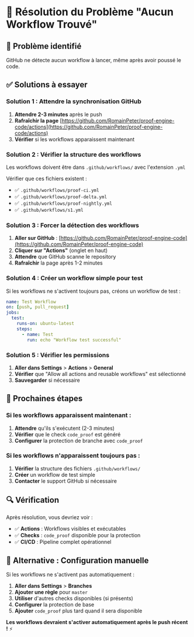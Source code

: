 # 🔧 Résolution du Problème "Aucun Workflow Trouvé"

## 🚨 Problème identifié
GitHub ne détecte aucun workflow à lancer, même après avoir poussé le code.

## ✅ Solutions à essayer

### **Solution 1 : Attendre la synchronisation GitHub**
1. **Attendre 2-3 minutes** après le push
2. **Rafraîchir la page** [https://github.com/RomainPeter/proof-engine-code/actions](https://github.com/RomainPeter/proof-engine-code/actions)
3. **Vérifier** si les workflows apparaissent maintenant

### **Solution 2 : Vérifier la structure des workflows**
Les workflows doivent être dans `.github/workflows/` avec l'extension `.yml`

Vérifier que ces fichiers existent :
- ✅ `.github/workflows/proof-ci.yml`
- ✅ `.github/workflows/proof-delta.yml`
- ✅ `.github/workflows/proof-nightly.yml`
- ✅ `.github/workflows/s1.yml`

### **Solution 3 : Forcer la détection des workflows**
1. **Aller sur GitHub** : [https://github.com/RomainPeter/proof-engine-code](https://github.com/RomainPeter/proof-engine-code)
2. **Cliquer sur "Actions"** (onglet en haut)
3. **Attendre** que GitHub scanne le repository
4. **Rafraîchir** la page après 1-2 minutes

### **Solution 4 : Créer un workflow simple pour test**
Si les workflows ne s'activent toujours pas, créons un workflow de test :

```yaml
name: Test Workflow
on: [push, pull_request]
jobs:
  test:
    runs-on: ubuntu-latest
    steps:
      - name: Test
        run: echo "Workflow test successful"
```

### **Solution 5 : Vérifier les permissions**
1. **Aller dans Settings** > **Actions** > **General**
2. **Vérifier** que "Allow all actions and reusable workflows" est sélectionné
3. **Sauvegarder** si nécessaire

## 🎯 Prochaines étapes

### **Si les workflows apparaissent maintenant :**
1. **Attendre** qu'ils s'exécutent (2-3 minutes)
2. **Vérifier** que le check `code_proof` est généré
3. **Configurer** la protection de branche avec `code_proof`

### **Si les workflows n'apparaissent toujours pas :**
1. **Vérifier** la structure des fichiers `.github/workflows/`
2. **Créer** un workflow de test simple
3. **Contacter** le support GitHub si nécessaire

## 🔍 Vérification

Après résolution, vous devriez voir :
- ✅ **Actions** : Workflows visibles et exécutables
- ✅ **Checks** : `code_proof` disponible pour la protection
- ✅ **CI/CD** : Pipeline complet opérationnel

## 🚀 Alternative : Configuration manuelle

Si les workflows ne s'activent pas automatiquement :
1. **Aller dans Settings** > **Branches**
2. **Ajouter une règle** pour `master`
3. **Utiliser** d'autres checks disponibles (si présents)
4. **Configurer** la protection de base
5. **Ajouter** `code_proof` plus tard quand il sera disponible

**Les workflows devraient s'activer automatiquement après le push récent !** ⚡




